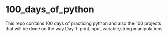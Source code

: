 # 100_days_of_python
This repo contains 100 days of practicing python and also the 100 projects that will be done on the way
Day-1: print,input,variable,string manipulations
